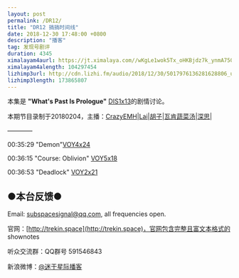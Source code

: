 ```yaml
---
layout: post
permalink: /DR12/
title: "DR12 搞搞时间线"
date: 2018-12-30 17:48:00 +0800
description: "播客"
tag: 发现号剧评
duration: 4345
ximalayam4aurl: https://jt.ximalaya.com//wKgLe1wok5Tx_oHKBjdz7k_ynmA750.mp3.m4a?channel=rss&amp;album_id=3135361&amp;track_id=148789244&amp;uid=6418191&amp;jt=https://audio.xmcdn.com/group52/M00/9F/FB/wKgLe1wok5Tx_oHKBjdz7k_ynmA750.mp3
ximalayam4alength: 104297454
lizhimp3url: http://cdn.lizhi.fm/audio/2018/12/30/5017976136281628806_ud.mp3
lizhimp3length: 173865807
---   
```


本集是 **&quot;What&#39;s Past Is Prologue&quot;** [DIS](http://memory-alpha.wikia.com/wiki/DIS)[1x13](http://memory-alpha.wikia.com/wiki/DIS_Season_1)的剧情讨论。

本期节目录制于20180204，主播：[CrazyEMH](mailto:emh@trekin.space)\|[Lai](http://weibo.com/daishengniao)\|[胡子](https://weibo.com/p/1005051764117203)\|[瓦肯蔬菜汤](http://weibo.com/u/5013547255)\|[深思](mailto:deepthought@trekin.space)\|

————

00:35:29 &quot;Demon&quot;[VOY](http://memory-alpha.wikia.com/wiki/VOY)[4x24](http://memory-alpha.wikia.com/wiki/VOY_Season_4)

00:36:15 &quot;Course: Oblivion&quot; [VOY](http://memory-alpha.wikia.com/wiki/VOY)[5x18](http://memory-alpha.wikia.com/wiki/VOY_Season_5)

 00:36:53 &quot;Deadlock&quot; [VOY](http://memory-alpha.wikia.com/wiki/VOY)[2x21](http://memory-alpha.wikia.com/wiki/VOY_Season_2)

## ●本台反馈●

Email: [subspacesignal@qq.com](mailto:subspacesignal@qq.com), all frequencies open.

官网：[http://trekin.space](http://trekin.space)，官网包含完整且富文本格式的 shownotes

听众交流群：QQ群号 591546843

新浪微博：[@迷于星际播客](http://weibo.com/lostinst)

